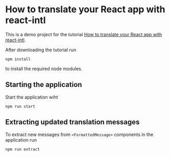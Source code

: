 # How to translate your React app with react-intl

This is a demo project for the tutorial [How to translate your React app with react-intl](https://www.codeandweb.com/babeledit/tutorials/how-to-translate-your-react-app-with-react-intl).

After downloading the tutorial run

    npm install
    
to install the required node modules.

## Starting the application

Start the application wiht

    npm run start
    
## Extracting updated translation messages

To extract new messages from `<FormattedMessage>` components in the application run

    npm run extract
    
